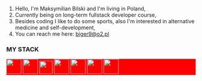 1. Hello, I'm Maksymilian Bilski and I'm living in Poland,
2. Currently being on long-term fullstack developer course,
3. Besides coding I like to do some sports, also I'm interested in alternative medicine and self-development,
4. You can reach me here: biger9@o2.pl


<div >
  <h3>MY STACK</h3>
  <div style="background-color:red;">
<img src="https://cdn.jsdelivr.net/gh/devicons/devicon/icons/html5/html5-original-wordmark.svg" width="40" hieght="40" />
  <img src="https://cdn.jsdelivr.net/gh/devicons/devicon/icons/css3/css3-original-wordmark.svg" width="40" hieght="40"/>
  <img src="https://cdn.jsdelivr.net/gh/devicons/devicon/icons/javascript/javascript-original.svg" width="35" hieght="35"/>
  <img src="https://cdn.jsdelivr.net/gh/devicons/devicon/icons/github/github-original-wordmark.svg"   width="40" hieght="40"/>
  <img src="https://cdn.jsdelivr.net/gh/devicons/devicon/icons/sass/sass-original.svg" width="40" hieght="40"/>
  <img src="https://cdn.jsdelivr.net/gh/devicons/devicon/icons/figma/figma-original.svg" width="40" hieght="40"/>
  <img src="https://cdn.jsdelivr.net/gh/devicons/devicon/icons/vscode/vscode-original-wordmark.svg" width="40" hieght="40"/>
  </div>
</div>
